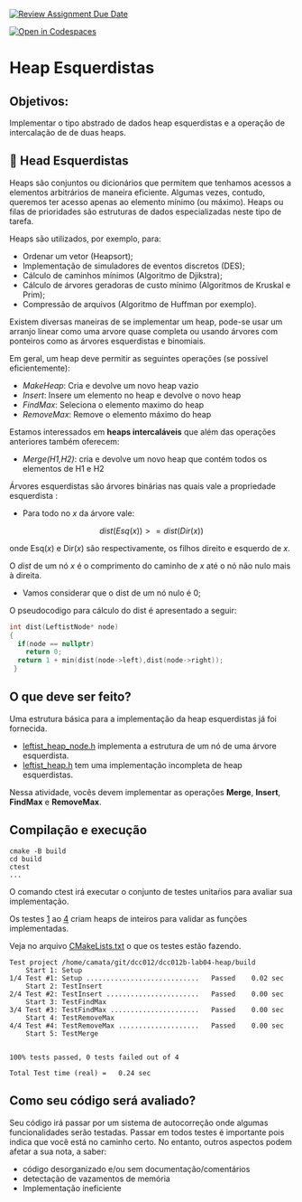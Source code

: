 [![Review Assignment Due Date](https://classroom.github.com/assets/deadline-readme-button-24ddc0f5d75046c5622901739e7c5dd533143b0c8e959d652212380cedb1ea36.svg)](https://classroom.github.com/a/WWHMvcR6)

[![Open in Codespaces](https://classroom.github.com/assets/launch-codespace-7f7980b617ed060a017424585567c406b6ee15c891e84e1186181d67ecf80aa0.svg)](https://classroom.github.com/open-in-codespaces?assignment_repo_id=10900741)

# Heap Esquerdistas

## Objetivos:

Implementar o tipo abstrado de dados heap esquerdistas e a operação de intercalação de de duas heaps.

## 📝 Head Esquerdistas

Heaps são conjuntos ou dicionários que permitem que tenhamos acessos a elementos arbitrários de maneira eficiente.
Algumas vezes, contudo, queremos ter acesso apenas ao elemento mínimo (ou máximo).
Heaps ou filas de prioridades são estruturas de dados especializadas neste tipo de tarefa.

Heaps são utilizados, por exemplo, para:

 - Ordenar um vetor (Heapsort);
 - Implementação de simuladores de eventos discretos (DES);
 - Cálculo de caminhos mínimos (Algoritmo de Djikstra);
 - Cálculo de árvores geradoras de custo mínimo (Algoritmos de Kruskal e Prim);
 - Compressão de arquivos (Algoritmo de Huffman por exemplo).

Existem diversas maneiras de se implementar um heap, pode-se usar um arranjo linear como uma arvore quase completa ou usando árvores com ponteiros como as árvores esquerdistas e binomiais.

Em geral, um heap deve permitir as seguintes operações (se possível eficientemente):
 - *MakeHeap*:  Cria e devolve um novo heap vazio
 - *Insert*: Insere um elemento no heap e devolve o novo heap
 - *FindMax*: Seleciona o elemento maximo do heap
 - *RemoveMax*:  Remove o elemento máximo do heap

 Estamos interessados em **heaps intercaláveis** que além das operações anteriores também oferecem:
  - *Merge(H1,H2)*: cria e devolve um novo heap que contém todos os elementos de H1 e H2

Árvores esquerdistas são árvores binárias nas quais vale a propriedade esquerdista :
 - Para todo no *x* da árvore vale:
 ```math
 dist(Esq(x)) >= dist(Dir(x))
 ```
onde Esq(*x*) e Dir(*x*) são respectivamente, os filhos direito e esquerdo de *x*.

O *dist* de um nó *x* é o comprimento do caminho de *x* até o nó não nulo mais à direita.
 - Vamos considerar que o dist de um nó nulo é 0;

O pseudocodigo para cálculo do dist é apresentado a seguir:

```C
int dist(LeftistNode* node)
{
  if(node == nullptr)
    return 0;
  return 1 + min(dist(node->left),dist(node->right));
 }
```

## O que deve ser feito? 

Uma estrutura básica para a implementação da heap esquerdistas já foi fornecida. 
 - [leftist_heap_node.h](code/include/leftist_heap_node.h) implementa a estrutura de um nó de uma árvore esquerdista.
 - [leftist_heap.h](code/include/leftist_heap.h) tem uma implementação incompleta de heap esquerdistas.

 Nessa atividade, vocês devem implementar as operações **Merge**, **Insert**, **FindMax** e **RemoveMax**.

## Compilação e execução

```
cmake -B build 
cd build 
ctest
...

```
O comando ctest irá executar o conjunto de testes unitaŕios para avaliar sua implementação.

Os testes [1](tests/test1.cc)  ao [4](tests/test4.cc) criam heaps de inteiros para validar as funções implementadas. 


Veja no arquivo [CMakeLists.txt](CMakeLists.txt) o que os testes estão fazendo.

```
Test project /home/camata/git/dcc012/dcc012b-lab04-heap/build
    Start 1: Setup
1/4 Test #1: Setup ............................   Passed    0.02 sec
    Start 2: TestInsert
2/4 Test #2: TestInsert .......................   Passed    0.00 sec
    Start 3: TestFindMax
3/4 Test #3: TestFindMax ......................   Passed    0.00 sec
    Start 4: TestRemoveMax
4/4 Test #4: TestRemoveMax ....................   Passed    0.00 sec
    Start 5: TestMerge


100% tests passed, 0 tests failed out of 4

Total Test time (real) =   0.24 sec
```


## Como seu código será avaliado?

Seu código irá passar por um sistema de autocorreção onde algumas funcionalidades serão testadas.
Passar em todos testes é importante pois indica que você está no caminho certo. No entanto, outros aspectos podem afetar a sua nota, a saber:
 - código desorganizado e/ou sem documentação/comentários
 - detectação de vazamentos de memória
 - Implementação ineficiente


